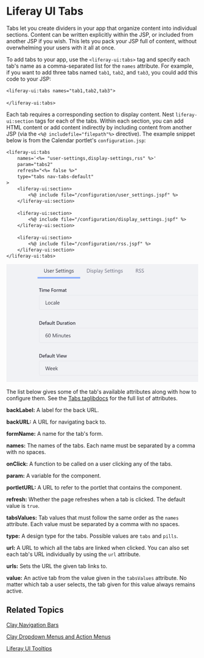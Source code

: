 # Liferay UI Tabs [](id=liferay-ui-tabs)

Tabs let you create dividers in your app that organize content into individual 
sections. Content can be written explicitly within the JSP, or included from 
another JSP if you wish. This lets you pack your JSP full of content, without 
overwhelming your users with it all at once. 

To add tabs to your app, use the `<liferay-ui:tabs>` tag and specify each tab's 
name as a comma-separated list for the `names` attribute. For example, if you 
want to add three tabs named `tab1`, `tab2`, and `tab3`, you could add this code 
to your JSP:

    <liferay-ui:tabs names="tab1,tab2,tab3">

    </liferay-ui:tabs>
    
Each tab requires a corresponding section to display content. Nest 
`liferay-ui:section` tags for each of the tabs. Within each section, you can add 
HTML content or add content indirectly by including content from another JSP 
(via the `<%@ includefile="filepath"%>` directive). The example snippet below is 
from the Calendar portlet's `configuration.jsp`:

    <liferay-ui:tabs
        names='<%= "user-settings,display-settings,rss" %>'
        param="tabs2"
        refresh="<%= false %>"
        type="tabs nav-tabs-default"
    >
        <liferay-ui:section>
            <%@ include file="/configuration/user_settings.jspf" %>
        </liferay-ui:section>

        <liferay-ui:section>
            <%@ include file="/configuration/display_settings.jspf" %>
        </liferay-ui:section>

        <liferay-ui:section>
            <%@ include file="/configuration/rss.jspf" %>
        </liferay-ui:section>
    </liferay-ui:tabs>

![Figure 1: Tabs are a useful way to breakup configuration options into individual sections within the same UI.](../../../images/liferay-ui-taglib-tabs.png)

The list below gives some of the tab's available attributes along with how to 
configure them. See the 
[Tabs taglibdocs](@platform-ref@/7.1-latest/taglibs/util-taglib/liferay-ui/tabs.html) 
for the full list of attributes.

**backLabel:** A label for the back URL.

**backURL:** A URL for navigating back to.

**formName:** A name for the tab's form.

**names:** The names of the tabs. Each name must be separated by a comma with no 
spaces.

**onClick:** A function to be called on a user clicking any of the tabs.

**param:** A variable for the component.

**portletURL:** A URL to refer to the portlet that contains the component.

**refresh:** Whether the page refreshes when a tab is clicked. The default 
value is `true`.

**tabsValues:** Tab values that must follow the same order as the `names` 
attribute. Each value must be separated by a comma with no spaces.

**type:** A design type for the tabs. Possible values are `tabs` and `pills`.

**url:** A URL to which all the tabs are linked when clicked. You can also set 
each tab's URL individually by using the `url` attribute.

**urls:** Sets the URL the given tab links to.

**value:** An active tab from the value given in the `tabsValues` attribute. No 
matter which tab a user selects, the tab given for this value always remains 
active.

## Related Topics [](id=related-topics)

[Clay Navigation Bars](/develop/tutorials/-/knowledge_base/7-1/clay-navigation-bars)

[Clay Dropdown Menus and Action Menus](/develop/tutorials/-/knowledge_base/7-1/clay-dropdown-menus-and-action-menus)

[Liferay UI Tooltips](/develop/tutorials/-/knowledge_base/7-1/liferay-ui-tooltips)
